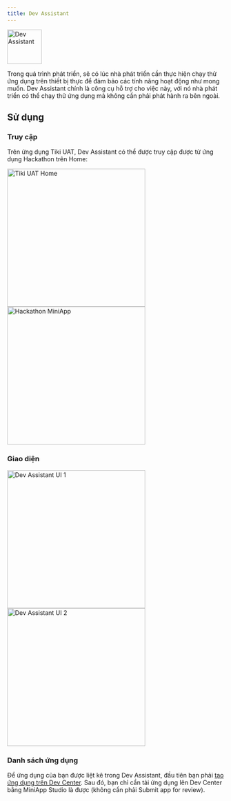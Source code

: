 ```yaml
---
title: Dev Assistant
---
```


<img src="https://salt.tikicdn.com/ts/upload/b4/f9/77/63f3eb13a6a5de40c8e0c2418f811c93.png" width="80px" alt="Dev Assistant" />

Trong quá trình phát triển, sẽ có lúc nhà phát triển cần thực hiện chạy thử ứng dụng trên thiết bị thực để đảm bảo các tính năng hoạt động như mong muốn. Dev Assistant chính là công cụ hỗ trợ cho việc này, với nó nhà phát triển có thể chạy thử ứng dụng mà không cần phải phát hành ra bên ngoài.

## Sử dụng

### Truy cập

Trên ứng dụng Tiki UAT, Dev Assistant có thể được truy cập được từ ứng dụng Hackathon trên Home:

<img src="https://salt.tikicdn.com/ts/upload/0d/0b/15/79068168e31d7a8b7965000892beefff.png" width="320px" alt="Tiki UAT Home" />
<img src="https://salt.tikicdn.com/ts/upload/dc/b7/dd/bf90f76b8e771e4cf8d5f68969322fb1.png" width="320px" alt="Hackathon MiniApp" />

### Giao diện

<img src="https://salt.tikicdn.com/ts/upload/2e/e7/08/db8ff94e50eb8545ea97397d28f4c12b.png" width="320px" alt="Dev Assistant UI 1" /> 
<img src="https://salt.tikicdn.com/ts/upload/16/ee/a0/27fcf39e1cec28f29e45fd612a20e682.png" width="320px" alt="Dev Assistant UI 2" />

### Danh sách ứng dụng

Để ứng dụng của bạn được liệt kê trong Dev Assistant, đầu tiên bạn phải [tạo ứng dụng trên Dev Center](/docs/developer/introduce/create). Sau đó, bạn chỉ cần tải ứng dụng lên Dev Center bằng MiniApp Studio là được (không cần phải Submit app for review).
